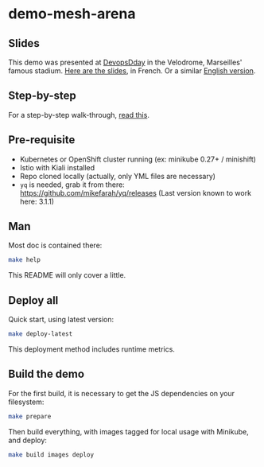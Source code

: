 # demo-mesh-arena

## Slides

This demo was presented at [DevopsDday](http://2018.devops-dday.com/) in the Velodrome, Marseilles' famous stadium.
[Here are the slides](https://docs.google.com/presentation/d/1PzRD3BquEI3Al6y2_vSrZqUY0AlJF54_uuWYhr81t5g), in French. Or a similar [English version](https://docs.google.com/presentation/d/1WZDmIcfzKC9GMqz8Cvcb0_mJK_hIH-JxEDROZLnEnng).

## Step-by-step

For a step-by-step walk-through, [read this](./STEP-BY-STEP.md).

## Pre-requisite

- Kubernetes or OpenShift cluster running (ex: minikube 0.27+ / minishift)
- Istio with Kiali installed
- Repo cloned locally (actually, only YML files are necessary)
- `yq` is needed, grab it from there: https://github.com/mikefarah/yq/releases (Last version known to work here: 3.1.1)


## Man

Most doc is contained there:

```bash
make help
```

This README will only cover a little.

## Deploy all

Quick start, using latest version:

```bash
make deploy-latest
```

This deployment method includes runtime metrics.

## Build the demo

For the first build, it is necessary to get the JS dependencies on your filesystem:

```bash
make prepare
```

Then build everything, with images tagged for local usage with Minikube, and deploy:

```bash
make build images deploy
```
